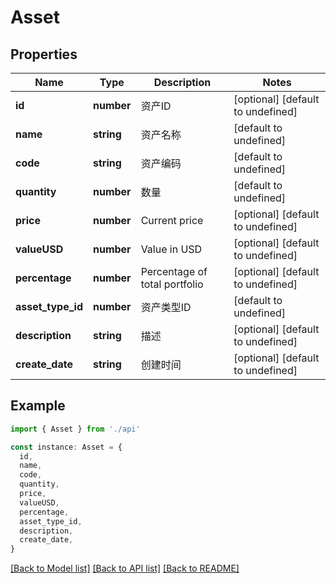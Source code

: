 # Asset

## Properties

| Name              | Type       | Description                   | Notes                             |
| ----------------- | ---------- | ----------------------------- | --------------------------------- |
| **id**            | **number** | 资产ID                        | [optional] [default to undefined] |
| **name**          | **string** | 资产名称                      | [default to undefined]            |
| **code**          | **string** | 资产编码                      | [default to undefined]            |
| **quantity**      | **number** | 数量                          | [default to undefined]            |
| **price**         | **number** | Current price                 | [optional] [default to undefined] |
| **valueUSD**      | **number** | Value in USD                  | [optional] [default to undefined] |
| **percentage**    | **number** | Percentage of total portfolio | [optional] [default to undefined] |
| **asset_type_id** | **number** | 资产类型ID                    | [default to undefined]            |
| **description**   | **string** | 描述                          | [optional] [default to undefined] |
| **create_date**   | **string** | 创建时间                      | [optional] [default to undefined] |

## Example

```typescript
import { Asset } from './api'

const instance: Asset = {
  id,
  name,
  code,
  quantity,
  price,
  valueUSD,
  percentage,
  asset_type_id,
  description,
  create_date,
}
```

[[Back to Model list]](../README.md#documentation-for-models) [[Back to API list]](../README.md#documentation-for-api-endpoints) [[Back to README]](../README.md)
